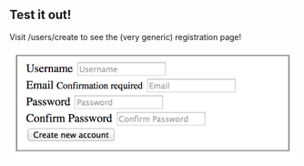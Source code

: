 ##  Test it out!

Visit /users/create to see the (very generic) registration page!

![The default Confide registration page](assets/default-registration.png)